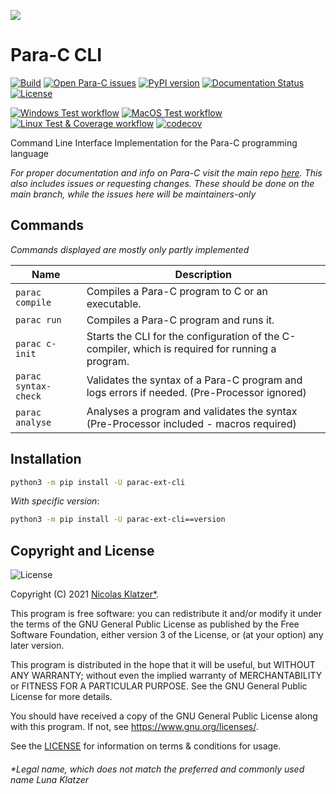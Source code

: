 ![](img/parac-banner.png)

# Para-C CLI
[![Build](https://img.shields.io/github/workflow/status/Para-C/Para-C/CodeQL?logo=github)](https://github.com/Para-C/Para-C-CLI/actions/workflows/codeql-analysis.yml)
[![Open Para-C issues](https://img.shields.io/github/issues/Para-C/Para-C)](https://github.com/Para-C/Para-C/issues)
[![PyPI version](https://badge.fury.io/py/parac-ext-cli.svg)](https://badge.fury.io/py/parac-ext-cli)
[![Documentation Status](https://readthedocs.org/projects/para-c/badge/?version=latest)](https://para-c.readthedocs.io/en/latest/?badge=latest)
[![License](https://img.shields.io/github/license/Para-C/Para-C-CLI?color=cyan)](https://github.com/Para-C/Para-C-CLI/blob/main/LICENSE)

[![Windows Test workflow](https://github.com/Para-C/Para-C-CLI/actions/workflows/pytest-win.yml/badge.svg)](https://github.com/Para-C/Para-C-CLI/actions/workflows/pytest-win.yml)
[![MacOS Test workflow](https://github.com/Para-C/Para-C-CLI/actions/workflows/pytest-macos.yml/badge.svg)](https://github.com/Para-C/Para-C-CLI/actions/workflows/pytest-macos.yml)
[![Linux Test & Coverage workflow](https://github.com/Para-C/Para-C-CLI/actions/workflows/cov-pytest.yml/badge.svg)](https://github.com/Para-C/Para-C-CLI/actions/workflows/pytest-linux.yml)
[![codecov](https://codecov.io/gh/Para-C/Para-C-CLI/branch/main/graph/badge.svg?token=8I9XL1E7QR)](https://codecov.io/gh/Para-C/Para-C)

Command Line Interface Implementation for the Para-C programming language

*For proper documentation and info on Para-C visit the main repo [here](https://github.com/Para-C/Para-C). 
This also includes issues or requesting changes. These should be done on the main branch, while the issues
here will be maintainers-only*

## Commands
*Commands displayed are mostly only partly implemented*

| Name                   | Description                                                                                      |
|------------------------|--------------------------------------------------------------------------------------------------|
| ``parac compile``      | Compiles a Para-C program to C or an executable.                                                 |
| ``parac run``          | Compiles a Para-C program and runs it.                                                           |
| ``parac c-init``       | Starts the CLI for the configuration of the C-compiler, which is required for running a program. |
| ``parac syntax-check`` | Validates the syntax of a Para-C program and logs errors if needed. (Pre-Processor ignored)      |
| ``parac analyse``      | Analyses a program and validates the syntax (Pre-Processor included - macros required)           |


## Installation

```bash
python3 -m pip install -U parac-ext-cli
```

*With specific version*:
```bash
python3 -m pip install -U parac-ext-cli==version
```

## Copyright and License

![License](https://img.shields.io/github/license/Para-C/Para-C?color=cyan)

Copyright (C) 2021 [Nicolas Klatzer*](#legal-name-which-does-not-match-the-preferred-and-commonly-used-name-luna-klatzer).

This program is free software: you can redistribute it and/or modify
it under the terms of the GNU General Public License as published by
the Free Software Foundation, either version 3 of the License, or
(at your option) any later version.

This program is distributed in the hope that it will be useful,
but WITHOUT ANY WARRANTY; without even the implied warranty of
MERCHANTABILITY or FITNESS FOR A PARTICULAR PURPOSE.  See the
GNU General Public License for more details.

You should have received a copy of the GNU General Public License
along with this program.  If not, see <https://www.gnu.org/licenses/>.

See the [LICENSE](./LICENSE) for information on terms & conditions for usage.

###### *Legal name, which does not match the preferred and commonly used name Luna Klatzer
